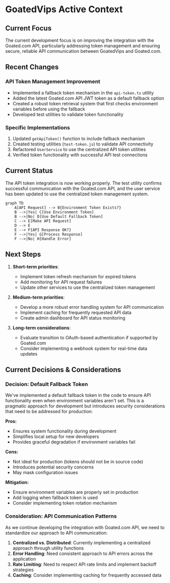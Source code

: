# GoatedVips Active Context

## Current Focus
The current development focus is on improving the integration with the Goated.com API, particularly addressing token management and ensuring secure, reliable API communication between GoatedVips and Goated.com.

## Recent Changes

### API Token Management Improvement
- Implemented a fallback token mechanism in the `api-token.ts` utility
- Added the latest Goated.com API JWT token as a default fallback option
- Created a robust token retrieval system that first checks environment variables before using the fallback
- Developed test utilities to validate token functionality

### Specific Implementations
1. Updated `getApiToken()` function to include fallback mechanism
2. Created testing utilities (`test-token.js`) to validate API connectivity
3. Refactored `UserService` to use the centralized API token utilities
4. Verified token functionality with successful API test connections

## Current Status
The API token integration is now working properly. The test utility confirms successful communication with the Goated.com API, and the user service has been updated to use the centralized token management system.

```mermaid
graph TD
    A[API Request] --> B{Environment Token Exists?}
    B -->|Yes| C[Use Environment Token]
    B -->|No| D[Use Default Fallback Token]
    C --> E[Make API Request]
    D --> E
    E --> F{API Response OK?}
    F -->|Yes| G[Process Response]
    F -->|No| H[Handle Error]
```

## Next Steps
1. **Short-term priorities**:
   - Implement token refresh mechanism for expired tokens
   - Add monitoring for API request failures
   - Update other services to use the centralized token management

2. **Medium-term priorities**:
   - Develop a more robust error handling system for API communication
   - Implement caching for frequently requested API data
   - Create admin dashboard for API status monitoring

3. **Long-term considerations**:
   - Evaluate transition to OAuth-based authentication if supported by Goated.com
   - Consider implementing a webhook system for real-time data updates

## Current Decisions & Considerations

### Decision: Default Fallback Token
We've implemented a default fallback token in the code to ensure API functionality even when environment variables aren't set. This is a pragmatic approach for development but introduces security considerations that need to be addressed for production:

**Pros:**
- Ensures system functionality during development
- Simplifies local setup for new developers
- Provides graceful degradation if environment variables fail

**Cons:**
- Not ideal for production (tokens should not be in source code)
- Introduces potential security concerns
- May mask configuration issues

**Mitigation:**
- Ensure environment variables are properly set in production
- Add logging when fallback token is used
- Consider implementing token rotation mechanism

### Consideration: API Communication Patterns
As we continue developing the integration with Goated.com API, we need to standardize our approach to API communication:

1. **Centralized vs. Distributed**: Currently implementing a centralized approach through utility functions
2. **Error Handling**: Need consistent approach to API errors across the application
3. **Rate Limiting**: Need to respect API rate limits and implement backoff strategies
4. **Caching**: Consider implementing caching for frequently accessed data
